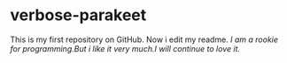 # verbose-parakeet
This is my first repository on GitHub.
Now i edit my readme.
*I am a rookie for programming.But i like it very much.I will continue to love it.*
